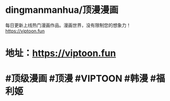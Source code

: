 # dingmanmanhua/顶漫漫画
每日更新上线热门漫画作品。漫画世界，没有限制您的想象力！ https://viptoon.fun
# 地址：https://viptoon.fun

# #顶级漫画 #顶漫 #VIPTOON #韩漫 #福利姬
